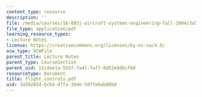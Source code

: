 ```yaml
---
content_type: resource
description: ''
file: /media/courses/16-885j-aircraft-systems-engineering-fall-2004/3a59202dbcb4d7fa3bde5dffe6ab80bd_flight_controls.pdf
file_type: application/pdf
learning_resource_types:
- Lecture Notes
license: https://creativecommons.org/licenses/by-nc-sa/4.0/
ocw_type: OCWFile
parent_title: Lecture Notes
parent_type: CourseSection
parent_uid: 11cdee1a-555f-7a47-7af7-8d52e8dbcf9d
resourcetype: Document
title: flight_controls.pdf
uid: 3a59202d-bcb4-d7fa-3bde-5dffe6ab80bd
---
```

